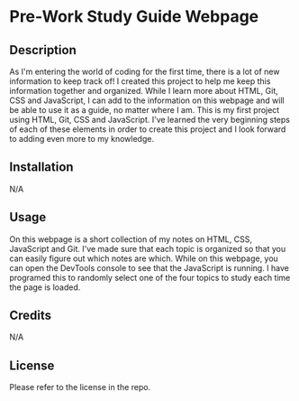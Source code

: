 # Pre-Work Study Guide Webpage

## Description

As I'm entering the world of coding for the first time, there is a lot of new information to keep track of! I created this project to help me keep this information together and organized.
While I learn more about HTML, Git, CSS and JavaScript, I can add to the information on this webpage and will be able to use it as a guide, no matter where I am.
This is my first project using HTML, Git, CSS and JavaScript. I've learned the very beginning steps of each of these elements in order to create this project and I look forward to adding even more to my knowledge.

## Installation

N/A

## Usage

On this webpage is a short collection of my notes on HTML, CSS, JavaScript and Git. I've made sure that each topic is organized so that you can easily figure out which notes are which.
While on this webpage, you can open the DevTools console to see that the JavaScript is running. I have programed this to randomly select one of the four topics to study each time the page is loaded.

## Credits

N/A

## License

Please refer to the license in the repo.